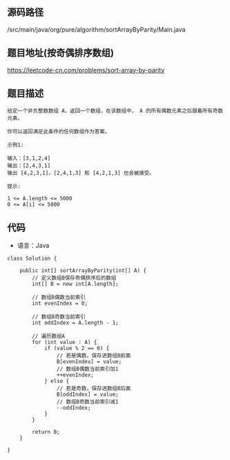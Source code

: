 ## 源码路径

/src/main/java/org/pure/algorithm/sortArrayByParity/Main.java

## 题目地址(按奇偶排序数组)

https://leetcode-cn.com/problems/sort-array-by-parity

## 题目描述

```
给定一个非负整数数组 A，返回一个数组，在该数组中， A 的所有偶数元素之后跟着所有奇数元素。

你可以返回满足此条件的任何数组作为答案。

示例1:

输入：[3,1,2,4]
输出：[2,4,3,1]
输出 [4,2,3,1]，[2,4,1,3] 和 [4,2,1,3] 也会被接受。

提示:

1 <= A.length <= 5000
0 <= A[i] <= 5000
```

## 代码

- 语言：Java

```
class Solution {

    public int[] sortArrayByParity(int[] A) {
        // 定义数组B保存奇偶排序后的数组
        int[] B = new int[A.length];

        // 数组B偶数当前索引
        int evenIndex = 0;

        // 数组B奇数当前索引
        int oddIndex = A.length - 1;

        // 遍历数组A
        for (int value : A) {
            if (value % 2 == 0) {
                // 若是偶数，保存进数组B前面
                B[evenIndex] = value;
                // 数组B偶数当前索引加1
                ++evenIndex;
            } else {
                // 若是奇数，保存进数组B后面
                B[oddIndex] = value;
                // 数组B奇数当前索引减1
                --oddIndex;
            }
        }

        return B;
    }

}
```